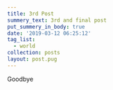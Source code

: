 ```yaml
---
title: 3rd Post
summery_text: 3rd and final post
put_summery_in_body: true
date: '2019-03-12 06:25:12'
tag_list:
  - world
collection: posts
layout: post.pug
---
```

Goodbye
